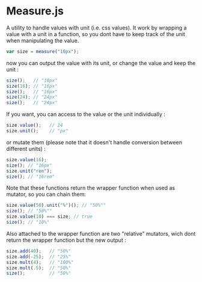 # Measure.js

A utility to handle values with unit (i.e. css values). It work by wrapping a value with a unit in a function, so you dont have to keep track of the unit when manipulating the value.

```js
var size = measure("10px");
```

now you can output the value with its unit, or change the value and keep the unit :

```js
size();   // "10px"
size(16); // "16px"
size();   // "16px"
size(24); // "24px"
size();   // "24px"
```

If you want, you can access to the value or the unit individually :

```js
size.value();   // 24
size.unit();    // "px"
```

or mutate them (please note that it doesn't handle conversion between different units) :

```js
size.value(16);
size(); // "16px"
size.unit("rem");
size(); // "16rem"
```

Note that these functions return the wrapper function when used as mutator, so you can chain them:

```js
size.value(50).unit("%")(); // "50%""
size(); // "50%""
size.value(10) === size; // true
size(); // "10%"
```

Also attached to the wrapper function are two "relative" mutators, wich dont return the wrapper function but the new output :

```js
size.add(40);   // "50%"
size.add(-25);  // "25%"
size.mult(4);   // "100%"
size.mult(.5);  // "50%"
size();         // "50%"
```
